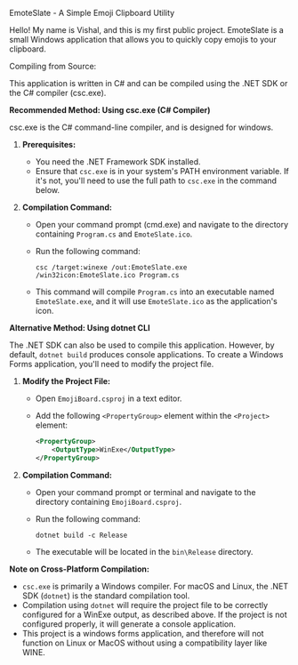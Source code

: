 EmoteSlate - A Simple Emoji Clipboard Utility

Hello! My name is Vishal, and this is my first public project. EmoteSlate is a small Windows application that allows you to quickly copy emojis to your clipboard.

Compiling from Source:

This application is written in C# and can be compiled using the .NET SDK or the C# compiler (csc.exe).

**Recommended Method: Using csc.exe (C# Compiler)**

csc.exe is the C# command-line compiler, and is designed for windows.

1.  **Prerequisites:**
    * You need the .NET Framework SDK installed.
    * Ensure that `csc.exe` is in your system's PATH environment variable. If it's not, you'll need to use the full path to `csc.exe` in the command below.

2.  **Compilation Command:**
    * Open your command prompt (cmd.exe) and navigate to the directory containing `Program.cs` and `EmoteSlate.ico`.
    * Run the following command:

        ```
        csc /target:winexe /out:EmoteSlate.exe /win32icon:EmoteSlate.ico Program.cs
        ```

    * This command will compile `Program.cs` into an executable named `EmoteSlate.exe`, and it will use `EmoteSlate.ico` as the application's icon.

**Alternative Method: Using dotnet CLI**

The .NET SDK can also be used to compile this application. However, by default, `dotnet build` produces console applications. To create a Windows Forms application, you'll need to modify the project file.

1.  **Modify the Project File:**
    * Open `EmojiBoard.csproj` in a text editor.
    * Add the following `<PropertyGroup>` element within the `<Project>` element:

        ```xml
        <PropertyGroup>
            <OutputType>WinExe</OutputType>
        </PropertyGroup>
        ```

2.  **Compilation Command:**
    * Open your command prompt or terminal and navigate to the directory containing `EmojiBoard.csproj`.
    * Run the following command:

        ```
        dotnet build -c Release
        ```

    * The executable will be located in the `bin\Release` directory.

**Note on Cross-Platform Compilation:**

* `csc.exe` is primarily a Windows compiler. For macOS and Linux, the .NET SDK (`dotnet`) is the standard compilation tool.
* Compilation using `dotnet` will require the project file to be correctly configured for a WinExe output, as described above. If the project is not configured properly, it will generate a console application.
* This project is a windows forms application, and therefore will not function on Linux or MacOS without using a compatibility layer like WINE.
